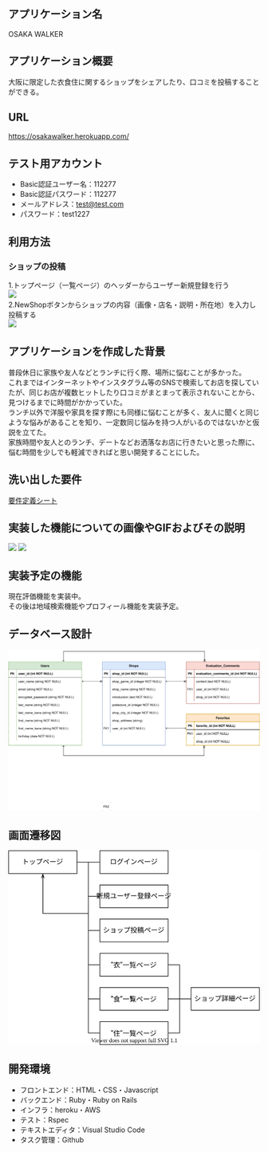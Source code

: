 
## アプリケーション名

OSAKA WALKER

## アプリケーション概要

大阪に限定した衣食住に関するショップをシェアしたり、口コミを投稿することができる。

## URL

https://osakawalker.herokuapp.com/

## テスト用アカウント

- Basic認証ユーザー名：112277
- Basic認証パスワード：112277
- メールアドレス：test@test.com
- パスワード：test1227

## 利用方法

### ショップの投稿

1.トップページ（一覧ページ）のヘッダーからユーザー新規登録を行う  
<img src="https://i.gyazo.com/488f232fbd13d64224aebfdd720e683f.png" width="500">  
2.NewShopボタンからショップの内容（画像・店名・説明・所在地）を入力し投稿する  
<img src="https://i.gyazo.com/99b78923570f798a38d510095ec5191e.png" width="500">  

<!-- ### 口コミを投稿する -->

<!-- 1.ショップ一覧ページのショップ名をクリックし、ショップ詳細ページに移る   -->
<!-- 2.ショップ詳細ページの下部分にある口コミ投稿ボタンから口コミ内容を入力し投稿する -->

## アプリケーションを作成した背景

普段休日に家族や友人などとランチに行く際、場所に悩むことが多かった。  
これまではインターネットやインスタグラム等のSNSで検索してお店を探していたが、同じお店が複数ヒットしたり口コミがまとまって表示されないことから、見つけるまでに時間がかかっていた。  
ランチ以外で洋服や家具を探す際にも同様に悩むことが多く、友人に聞くと同じような悩みがあることを知り、一定数同じ悩みを持つ人がいるのではないかと仮説を立てた。  
家族時間や友人とのランチ、デートなどお洒落なお店に行きたいと思った際に、悩む時間を少しでも軽減できればと思い開発することにした。

## 洗い出した要件

[要件定義シート](https://docs.google.com/spreadsheets/d/1zs7lwFkzWQT5GHFKyq5ZmdqEJGZRQ1bsxOiiUoPGVPc/edit#gid=982722306)

## 実装した機能についての画像やGIFおよびその説明

<img src="https://i.gyazo.com/e53897564819b5cce634474525ee6e9d.gif" width="500">  
<img src="https://i.gyazo.com/4c2876aa5b502fdee4a83558b89b7f4d.gif" width="500">

## 実装予定の機能

現在評価機能を実装中。  
その後は地域検索機能やプロフィール機能を実装予定。

## データベース設計

![ER図](osakawalker_er.drawio.svg)

## 画面遷移図

![画面遷移図](osakawalker_transition.drawio.svg)

## 開発環境

- フロントエンド：HTML・CSS・Javascript
- バックエンド：Ruby・Ruby on Rails
- インフラ：heroku・AWS
- テスト：Rspec
- テキストエディタ：Visual Studio Code
- タスク管理：Github